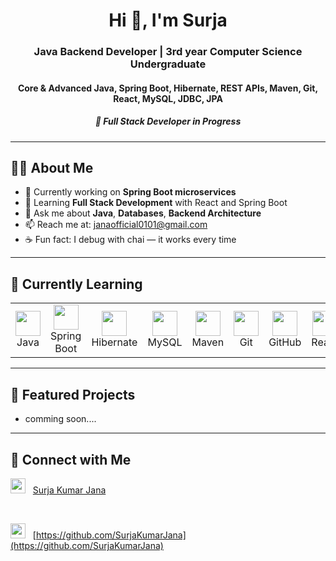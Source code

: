 <h1 align="center">Hi 👋, I'm Surja</h1>

<h3 align="center">
  Java Backend Developer | 3rd year Computer Science Undergraduate  
</h3>
<h4 align="center">
  Core & Advanced Java, Spring Boot, Hibernate, REST APIs, Maven, Git, React, MySQL, JDBC, JPA  
</h4>
<h5 align="center">
  🚀 Full Stack Developer in Progress
</h5>

---

## 🧑‍💻 About Me

- 🔭 Currently working on **Spring Boot microservices**
- 🌱 Learning **Full Stack Development** with React and Spring Boot
- 💬 Ask me about **Java**, **Databases**, **Backend Architecture**
- 📫 Reach me at: [janaofficial0101@gmail.com](janaofficial0101@gmail.com)
- ☕ Fun fact: I debug with chai — it works every time

---
## 🚀 Currently Learning

<p align="center">
  <table>
    <tr>
      <td align="center" width="100">
        <img src="https://cdn.jsdelivr.net/gh/devicons/devicon/icons/java/java-original.svg" width="40" height="40"><br>Java
      </td>
      <td align="center" width="100">
        <img src="https://cdn.jsdelivr.net/gh/devicons/devicon/icons/spring/spring-original.svg" width="40" height="40"><br>Spring Boot
      </td>
      <td align="center" width="100">
        <img src="https://cdn.jsdelivr.net/gh/devicons/devicon/icons/hibernate/hibernate-plain.svg" width="40" height="40"><br>Hibernate
      </td>
      <td align="center" width="100">
        <img src="https://cdn.jsdelivr.net/gh/devicons/devicon/icons/mysql/mysql-original.svg" width="40" height="40"><br>MySQL
      </td>
      <td align="center" width="100">
        <img src="https://cdn.jsdelivr.net/gh/devicons/devicon/icons/maven/maven-original.svg" width="40" height="40"><br>Maven
      </td>
      <td align="center" width="100">
        <img src="https://cdn.jsdelivr.net/gh/devicons/devicon/icons/git/git-original.svg" width="40" height="40"><br>Git
      </td>
      <td align="center" width="100">
        <img src="https://cdn.jsdelivr.net/gh/devicons/devicon/icons/github/github-original.svg" width="40" height="40"><br>GitHub
      </td>
      <td align="center" width="100">
        <img src="https://cdn.jsdelivr.net/gh/devicons/devicon/icons/react/react-original.svg" width="40" height="40"><br>React
      </td>
      <td align="center" width="100">
        <img src="https://cdn.jsdelivr.net/gh/devicons/devicon/icons/javascript/javascript-original.svg" width="40" height="40"><br>JavaScript
      </td>
      <td align="center" width="100">
        <img src="https://cdn.jsdelivr.net/gh/devicons/devicon/icons/html5/html5-original.svg" width="40" height="40"><br>HTML
      </td>
      <td align="center" width="100">
        <img src="https://cdn.jsdelivr.net/gh/devicons/devicon/icons/css3/css3-original.svg" width="40" height="40"><br>CSS
      </td>
      <td align="center" width="100">
        <img src="https://img.icons8.com/color/48/database.png" width="40" height="40"><br>JDBC
      </td>
      <td align="center" width="100">
        <img src="https://cdn.jsdelivr.net/gh/devicons/devicon/icons/redis/redis-original.svg" width="40" height="40"><br>Redis
      </td>
    </tr>
  </table>
</p>

---

## 📂 Featured Projects

- comming soon....

---

## 🔗 Connect with Me

[<img src="https://cdn.jsdelivr.net/gh/devicons/devicon/icons/linkedin/linkedin-original.svg" width="24"/>](https://www.linkedin.com/in/surjakumarjana)
&nbsp;
[Surja Kumar Jana](https://www.linkedin.com/in/surjakumarjana)

<br>

[<img src="https://cdn.jsdelivr.net/gh/devicons/devicon/icons/github/github-original.svg" width="24"/>](https://github.com/SurjaKumarJana)
&nbsp;
[https://github.com/SurjaKumarJana](https://github.com/SurjaKumarJana)



<!---
SurjaKumarJana/SurjaKumarJana is a ✨ special ✨ repository because its `README.md` (this file) appears on your GitHub profile.
You can click the Preview link to take a look at your changes.
--->
